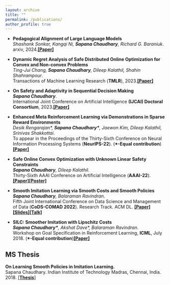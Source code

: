 ```yaml
---
layout: archive
title: ""
permalink: /publications/
author_profile: true
---
```


* **Pedagogical Alignment of Large Language Models**\
_Shashank Sonkar, Kangqi Ni, **Sapana Chaudhary**, Richard G. Baraniuk_.\
arxiv, 2024.[**[Paper]**](https://arxiv.org/abs/2402.05000)

* **Dynamic Regret Analysis of Safe Distributed Online Optimization for Convex and Non-convex Problems**\
_Ting-Jui Chang, **Sapana Chaudhary**, Dileep Kalathil, Shahin Shahrampour_.\
Transactions of Machine Learning Research (**TMLR**), 2023.[**[Paper]**](https://openreview.net/forum?id=xiQXHvL1eN)


* **On Safety and Adaptivity in Sequential Decision Making**\
_**Sapana Chaudhary**_.\
International Joint Conference on Artificial Intelligence **(IJCAI) Doctoral Consortium**, 2023.[**[Paper]**](https://www.ijcai.org/proceedings/2023/0813.pdf)


* **Enhanced Meta Reinforcement Learning via Demonstrations in Sparse Reward Environments**\
*Desik Rengarajan\*, **Sapana Chaudhary\***, Jaewon Kim, Dileep Kalathil, Srinivas Shakkottai*.\
To appear in the Proceedings of the Thirty-Sixth Conference on Neural Information Processing Systems (**NeurIPS-22**). (**\*-Equal contribution**)
[**[Paper]**](https://arxiv.org/abs/2209.13048)


* **Safe Online Convex Optimization with Unknown Linear Safety Constraints**\
_**Sapana Chaudhary**, Dileep Kalathil_.\
Thirty-Sixth AAAI Conference on Artificial Intelligence (**AAAI-22**). [**[Paper]**](https://arxiv.org/abs/2111.07430)[**[Poster]**](https://drive.google.com/drive/folders/1cBx6YKgaHs1Jllr813Nt4itJkjoPCF1h?usp=sharing)


* **Smooth Imitation Learning via Smooth Costs and Smooth Policies**\
_**Sapana Chaudhary**, Balaraman Ravindran_.\
Fifth Joint International Conference on Data Science and Management of Data (**CoDS-COMAD 2022**). Research Track. ACM DL. [**[Paper]**](https://arxiv.org/abs/2111.02354)[**[Slides]**](https://drive.google.com/file/d/13Urazzn2OOb3yVb4uFjRwPPovr_5ODHR/view?usp=sharing)[**[Talk]**](https://drive.google.com/file/d/1wKAQdHyUnFJyBFjsggqdpHjfg2l0XI5f/view?usp=sharing)


* **SILC: Smoother Imitation with Lipschitz Costs**\
_**Sapana Chaudhary\***, Akshat Dave\*, Balaraman Ravindran_.\
Workshop on Goal Specification in Reinforcement Learning, **ICML**, July 2018.
(**\*-Equal contribution**)[**[Paper]**](https://sites.google.com/view/goalsrl/accepted-papers?authuser=0)


## MS Thesis
**On Learning Smooth Policies in Imitation Learning.**\
Sapana Chaudhary. Indian Institute of Technology Madras, Chennai, India. 2018. [[**Thesis**]](https://drive.google.com/file/d/13va0xsQMLM71Dnpza89hIz7cJpBDJEJo/view?usp=sharing)
